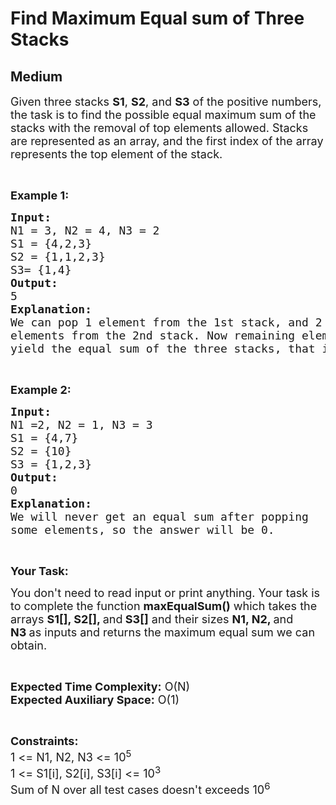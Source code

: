 # Find Maximum Equal sum of Three Stacks
## Medium 
<div class="problem-statement">
                <p></p><p><span style="font-size:18px">Given three stacks <strong>S1</strong>, <strong>S2</strong>, and <strong>S3</strong> of the positive numbers, the task is to find the possible equal maximum sum of the stacks with the removal of top elements allowed. Stacks are represented as an array, and the first index of the array represents the top element of the stack.</span></p>

<p>&nbsp;</p>

<p><span style="font-size:18px"><strong>Example 1:</strong></span></p>

<pre><span style="font-size:18px"><strong>Input:
</strong>N1 = 3, N2 = 4, N3 = 2
S1 = {4,2,3}
S2 = {1,1,2,3}
S3= {1,4}<strong>
Output:</strong></span><span style="font-size:18px"><strong>
</strong>5<strong>
Explanation:
</strong>We can pop 1 element from the 1st stack, and 2
elements from the 2nd stack. Now remaining elements
yield the equal sum of the three stacks, that is 5.</span></pre>

<p>&nbsp;</p>

<p><span style="font-size:18px"><strong>Example 2:</strong></span></p>

<pre><span style="font-size:18px"><strong>Input:</strong></span><span style="font-size:18px"><strong>
</strong>N1 =2, N2 = 1, N3 = 3
S1 = {4,7}</span><span style="font-size:18px">
S2 = {10}
S3 = {1,2,3}<strong>
Output:
</strong>0<strong>
Explanation:
</strong>We will never get an equal sum after popping
some elements, so the answer will be 0.</span></pre>

<p>&nbsp;</p>

<p><span style="font-size:18px"><strong>Your Task:</strong></span></p>

<p><span style="font-size:18px">You don't need to read input or print anything. Your task is to complete the function <strong>maxEqualSum()</strong>&nbsp;which takes the arrays <strong>S1[], S2[], </strong>and<strong> S3[]</strong>&nbsp;and their&nbsp;sizes&nbsp;<strong>N1, N2, </strong>and<strong> N3&nbsp;</strong>as inputs and returns the maximum equal sum we can obtain.</span></p>

<p>&nbsp;</p>

<p><span style="font-size:18px"><strong>Expected Time Complexity:</strong>&nbsp;O(N)<br>
<strong>Expected Auxiliary Space:</strong>&nbsp;O(1)</span></p>

<p>&nbsp;</p>

<p><span style="font-size:18px"><strong>Constraints:</strong></span><br>
<span style="font-size:18px">1 &lt;= N1, N2, N3 &lt;= 10<sup>5</sup></span><br>
<span style="font-size:18px">1 &lt;= S1[i],&nbsp;S2[i], S3[i] &lt;= 10<sup>3</sup></span><br>
<span style="font-size:18px">Sum of N over all test cases doesn't exceeds 10<sup>6</sup></span></p>
 <p></p>
            </div>